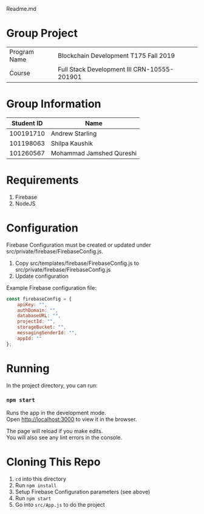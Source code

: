 Readme.md

# Group Project
|  |  |
| ----------- | ----------- |
| Program Name | Blockchain Development T175 Fall 2019 |
| Course | Full Stack Development III CRN-10555-201901 |

# Group Information
| Student ID | Name |
| ----------- | ----------- |
| 100191710 | Andrew Starling |
| 101198063 | Shilpa Kaushik | 
| 101260567 | Mohammad Jamshed Qureshi |

# Requirements
1. Firebase 
2. NodeJS

# Configuration
Firebase Configuration must be created or updated under src/private/firebase/FirebaseConfig.js.
1. Copy  src/templates/firebase/FirebaseConfig.js to src/private/firebase/FirebaseConfig.js
1. Update configuration

Example Firebase configuration file:
```javascript
const firebaseConfig = {
    apiKey: "",
    authDomain: "",
    databaseURL: "",
    projectId: "",
    storageBucket: "",
    messagingSenderId: "",
    appId: ""
};
```

# Running
In the project directory, you can run:

### `npm start`

Runs the app in the development mode.<br />
Open [http://localhost:3000](http://localhost:3000) to view it in 
the browser.

The page will reload if you make edits.<br />
You will also see any lint errors in the console.

# Cloning This Repo
1. `cd` into this directory
1. Run `npm install`
1. Setup Firebase Configuration parameters (see above)
1. Run `npm start`
1. Go into `src/App.js` to do the project
